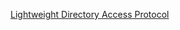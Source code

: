 [Lightweight Directory Access Protocol](https://en.wikipedia.org/wiki/Lightweight_Directory_Access_Protocol)